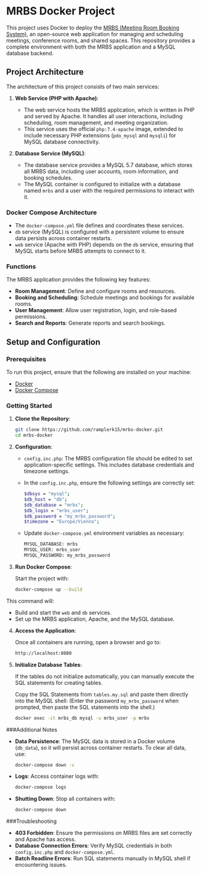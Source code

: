 # MRBS Docker Project

This project uses Docker to deploy the [MRBS (Meeting Room Booking System)](https://mrbs.sourceforge.io/), an open-source web application for managing and scheduling meetings, conference rooms, and shared spaces. This repository provides a complete environment with both the MRBS application and a MySQL database backend.

## Project Architecture

The architecture of this project consists of two main services:

1. **Web Service (PHP with Apache)**:
   - The web service hosts the MRBS application, which is written in PHP and served by Apache. It handles all user interactions, including scheduling, room management, and meeting organization.
   - This service uses the official `php:7.4-apache` image, extended to include necessary PHP extensions (`pdo_mysql` and `mysqli`) for MySQL database connectivity.

2. **Database Service (MySQL)**:
   - The database service provides a MySQL 5.7 database, which stores all MRBS data, including user accounts, room information, and booking schedules.
   - The MySQL container is configured to initialize with a database named `mrbs` and a user with the required permissions to interact with it.

### Docker Compose Architecture

- The `docker-compose.yml` file defines and coordinates these services.
- `db` service (MySQL) is configured with a persistent volume to ensure data persists across container restarts.
- `web` service (Apache with PHP) depends on the `db` service, ensuring that MySQL starts before MRBS attempts to connect to it.

### Functions

The MRBS application provides the following key features:

- **Room Management**: Define and configure rooms and resources.
- **Booking and Scheduling**: Schedule meetings and bookings for available rooms.
- **User Management**: Allow user registration, login, and role-based permissions.
- **Search and Reports**: Generate reports and search bookings.

## Setup and Configuration

### Prerequisites

To run this project, ensure that the following are installed on your machine:

- [Docker](https://docs.docker.com/get-docker/)
- [Docker Compose](https://docs.docker.com/compose/install/)

### Getting Started

1. **Clone the Repository**:

   ```bash
   git clone https://github.com/ramplerk15/mrbs-docker.git
   cd mrbs-docker

2. **Configuration**:

    - `config.inc.php`: The MRBS configuration file should be edited to set application-specific settings. This includes database credentials and timezone settings.

   - In the `config.inc.php`, ensure the following settings are correctly set:

      ```bash
      $dbsys = "mysql";
      $db_host = "db";
      $db_database = "mrbs";
      $db_login = "mrbs_user";
      $db_password = "my_mrbs_password";
      $timezone = "Europe/Vienna";

    - Update `docker-compose.yml` environment variables as necessary:
      ```bash
      MYSQL_DATABASE: mrbs
      MYSQL_USER: mrbs_user
      MYSQL_PASSWORD: my_mrbs_password

3. **Run Docker Compose**:

    Start the project with:

      ```bash
      docker-compose up --build

  This command will:
  - Build and start the `web` and `db` services.
  - Set up the MRBS application, Apache, and the MySQL database.

4. **Access the Application**:

   Once all containers are running, open a browser and go to:

    ```bash
    http://localhost:8080

5. **Initialize Database Tables**:

    If the tables do not initialize automatically, you can manually execute the SQL statements for creating tables.

    Copy the SQL Statements from `tables.my.sql` and paste them directly into the MySQL shell:
    (Enter the password `my_mrbs_password` when prompted, then paste the SQL statements into the shell.)

     ```bash
     docker exec -it mrbs_db mysql -u mrbs_user -p mrbs
  
###Additional Notes

  - **Data Persistence**: The MySQL data is stored in a Docker volume (`db_data`), so it will persist across container restarts. To clear all data, use:

    ```bash
    docker-compose down -v

  - **Logs**: Access container logs with:

    ```bash
    docker-compose logs

  - **Shutting Down**: Stop all containers with:

    ```bash
    docker-compose down

###Troubleshooting

  - **403 Forbidden**: Ensure the permissions on MRBS files are set correctly and Apache has access.
  - **Database Connection Errors**: Verify MySQL credentials in both `config.inc.php` and `docker-compose.yml`.
  - **Batch Readline Errors**: Run SQL statements manually in MySQL shell if encountering issues.
